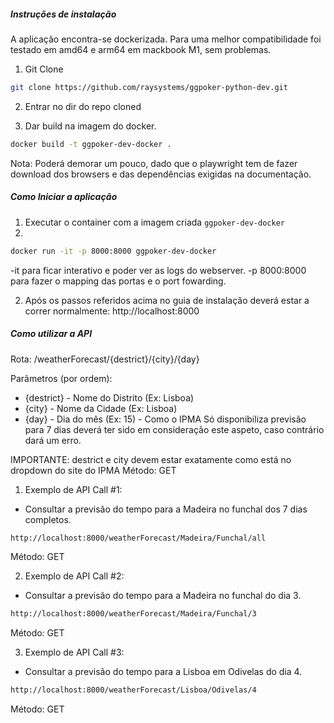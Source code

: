 ##### Instruções de instalação ####

A aplicação encontra-se dockerizada. Para uma melhor compatibilidade foi testado em amd64 e arm64 em mackbook M1, sem problemas.

1. Git Clone
```bash
git clone https://github.com/raysystems/ggpoker-python-dev.git
```
2. Entrar no dir do repo cloned

3. Dar build na imagem do docker.
```bash
docker build -t ggpoker-dev-docker .
```

Nota: Poderá demorar um pouco, dado que o playwright tem de fazer download dos browsers e das dependências exigidas na documentação.

##### Como Iniciar a aplicação ####

1. Executar o container com a imagem criada `ggpoker-dev-docker`
2. 
```bash
docker run -it -p 8000:8000 ggpoker-dev-docker
```

-it para ficar interativo e poder ver as logs do webserver.
-p 8000:8000 para fazer o mapping das portas e o port fowarding.

2. Após os passos referidos acima no guia de instalação deverá estar a correr normalmente: http://localhost:8000



##### Como utilizar a API ####


Rota: /weatherForecast/{destrict}/{city}/{day}

Parâmetros (por ordem):
- {destrict} - Nome do Distrito (Ex: Lisboa)
- {city} - Nome da Cidade (Ex: Lisboa)
- {day} - Dia do mês (Ex: 15) - Como o IPMA Só disponibiliza previsão para 7 dias deverá ter sido em consideração este aspeto, caso contrário dará um erro.


IMPORTANTE: destrict e city devem estar exatamente como está no dropdown do site do IPMA 
Método: GET


1. Exemplo de API Call #1:
- Consultar a previsão do tempo para a Madeira no funchal dos 7 dias completos.
```bash
http://localhost:8000/weatherForecast/Madeira/Funchal/all
```
Método: GET

2. Exemplo de API Call #2:
- Consultar a previsão do tempo para a Madeira no funchal do dia 3.
```bash
http://localhost:8000/weatherForecast/Madeira/Funchal/3
```
Método: GET

3. Exemplo de API Call #3:
- Consultar a previsão do tempo para a Lisboa em Odivelas do dia 4.
```bash
http://localhost:8000/weatherForecast/Lisboa/Odivelas/4
```
Método: GET